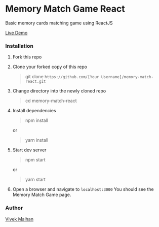 # Memory Match Game React

Basic memory cards matching game using ReactJS

[Live Demo](https://floating-anchorage-56997.herokuapp.com/)

### Installation

1. Fork this repo

2. Clone your forked copy of this repo

   > git clone `https://github.com/[Your Username]/memory-match-react.git`

3. Change directory into the newly cloned repo

   > cd memory-match-react
     
4. Install dependencies

   > npm install

    or

   > yarn install

5. Start dev server

   > npm start

    or

   > yarn start

6. Open a browser and navigate to `localhost:3000` You should see the Memory Match Game page.

### Author

[Vivek Malhan](https://github.com/docvvk)



